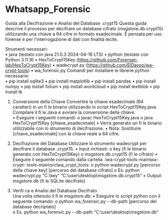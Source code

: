 # Whatsapp_Forensic
Guida alla Decifrazione e Analisi del Database .crypt15 
Questa guida descrive il processo per decifrare un database cifrato (msgstore.db.crypt15) 
utilizzando una chiave a 64 cifre in formato esadecimale. È pensata per uso forense e per l'interrogazione di dati con finalità lecite.
 
Strumenti necessari:  
•  java (testato con java 21.0.3 2024-04-16 LTS) 
•  python (testato con Python 3.11.9) 
•  HexToCrypt15Key (https://github.com/Forenser-lab/HexToCrypt15Key) 
•  wadecrypt.py (https://github.com/ElDavoo/wa-crypt-tools) 
•  wa_forensic.py 
Comandi per installare le librerie python necessarie:  
•  pip install sqlite3 
•  pip install matplotlib 
•  pip install pandas 
•  pip install numpy 
•  pip install folium 
•  pip install wordcloud 
•  pip install textblob 
•  pip install tk 
 
 
1. Conversione della Chiave 
Convertire la chiave esadecimale (64 caratteri) in un fi le binario utilizzando lo script 
HexToCrypt15Key.java. 
Compilare il fi le Java e avviare la conversione della chiave.  
•  Eseguire i seguenti comandi: 
o  javac HexToCrypt15Key.java 
o  java HexToCrypt15Key [chiave_esadecimale] 
•  Verrà generato un fi le binario utilizzabile con lo strumento di decifrazione. 
•  Nota: Sostituire [chiave_esadecimale] con la chiave reale a 64 cifre. 
 
2. Decifrazione del Database Utilizzare lo strumento wadecrypt per decifrare il database .crypt15. 
•  Input richiesti: 
o  key (fi le binario generato  con HexToCrypt15Key) 
o  msgstore.db.crypt15 (fi le cifrato) 
•  Eseguire il seguente comando dalla cartella .\wa-crypt-tools-main\wa-crypt-
tools-main\src\wa_crypt_tools: 
o  python wadecrypt.py [percorso della chiave key] [percorso del database cifrato] 
o  Es. python wadecrypt.py “C:\key” “C:\user\desktop\msgstore.db.crypt15” 
•  Output: msgstore.db (fi le SQLite decifrato) 
 
3. Verifi ca e Analisi del Database Decifrato  
Una volta ottenuto il fi le msgstore.db: 
•  Eseguire lo script python con il seguente comando: 
o  python wa_forensic.py --db-path [percorso del database decriptato]  
o  Es.  python wa_forensic.py --db-path “C:\user\desktop\msgstore.db” 
